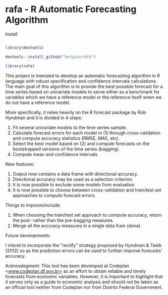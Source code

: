 # rafa - R Automatic Forecasting Algorithm

Install

```r

library(devtools)

devtools::install_github("leripio/rafa")

library(rafa)

```


This project is intended to develop an automatic forecasting algorithm in R language with robust specification and confidence intervals calculations. The main goal of this algorithm is to provide the best possible forecast for a time series based on univariate models to serve either as a benchmark for variables which we have a reference model or the reference itself when we do not have a reference model. 

More specifically, it relies heavily on the R forecast package by Rob Hyndman and it is divided in 4 steps:

1. Fit several univariate models to the time series sample.
2. Calculate forecast errors for each model in (1) through cross-validation and compute accuracy statistics (RMSE, MAE, etc).
3. Select the best model based on (2) and compute forecasts on the bootstrapped versions of the time series (bagging).
4. Compute mean and confidence intervals.

New features:

1. Output now contains a data frame with directional accuracy.
2. Directional accuracy may be used as a selection criterion. 
3. It is now possible to exclude some models from evaluation.
4. It is now possible to choose between cross-validation and train/test set approaches to compute forecast errors.

Things to improve/include:

1. When choosing the train/test set approach to compute accuracy, return the post- rather than the pre-bagging measures.
2. Merge all the accuracy measures in a single data fram (done)

Future developments:

I intend to incorporate the "rectify" strategy proposed by Hyndman & Taieb (2012) so as the prediction errors can be used to further improve forecasts' accuracy.

Acknowlegment: This tool has been developed at Codeplan <www.codeplan.df.gov.br> as an effort to obtain reliable and timely forecasts from economic variables. However, it is important to highlight that it serves only as a guide to economic analysis and should not be taken as an official tool neither from Codeplan nor from Distrito Federal Government.

